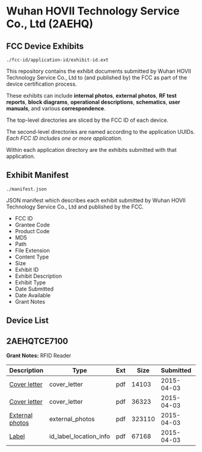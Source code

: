# Wuhan HOVII Technology Service Co., Ltd (2AEHQ)
## FCC Device Exhibits

```
./fcc-id/application-id/exhibit-id.ext
```

This repository contains the exhibit documents submitted by Wuhan HOVII Technology Service Co., Ltd to (and published by) the FCC as part of the device certification process.

These exhibits can include **internal photos**, **external photos**, **RF test reports**, **block diagrams**, **operational descriptions**, **schematics**, **user manuals**, and various **correspondence**.

The top-level directories are sliced by the FCC ID of each device.

The second-level directories are named according to the application UUIDs. *Each FCC ID includes one or more application.*

Within each application directory are the exhibits submitted with that application. 

## Exhibit Manifest

```
./manifest.json
```

JSON manifest which describes each exhibit submitted by Wuhan HOVII Technology Service Co., Ltd and published by the FCC.

- FCC ID
- Grantee Code
- Product Code
- MD5
- Path
- File Extension
- Content Type
- Size
- Exhibit ID
- Exhibit Description
- Exhibit Type
- Date Submitted
- Date Available
- Grant Notes

## Device List
## 2AEHQTCE7100
**Grant Notes:** RFID Reader

| Description | Type | Ext | Size | Submitted | Available |
| ----------- | ---- | --- | ---- | --------- | --------- |
| [Cover letter](2AEHQTCE7100/f58ee06bde05e3c6390fd42011a18e12/2575392.pdf) | cover_letter | pdf | 14103 | 2015-04-03 | 2015-04-03 |
| [Cover letter](2AEHQTCE7100/f58ee06bde05e3c6390fd42011a18e12/2575393.pdf) | cover_letter | pdf | 36323 | 2015-04-03 | 2015-04-03 |
| [External photos](2AEHQTCE7100/f58ee06bde05e3c6390fd42011a18e12/2575394.pdf) | external_photos | pdf | 323110 | 2015-04-03 | 2015-04-03 |
| [Label](2AEHQTCE7100/f58ee06bde05e3c6390fd42011a18e12/2575395.pdf) | id_label_location_info | pdf | 67168 | 2015-04-03 | 2015-04-03 |
